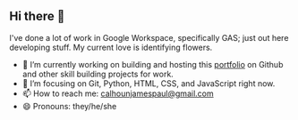## Hi there 👋
I've done a lot of work in Google Workspace, specifically GAS; just out here developing stuff. My current love is identifying flowers.
- 🔭 I’m currently working on building and hosting this [portfolio](https://calhounjames.github.io/portfolio/) on Github and other skill building projects for work.
- 🌱 I’m focusing on Git, Python, HTML, CSS, and JavaScript right now.
- 📫 How to reach me: calhounjamespaul@gmail.com
- 😄 Pronouns: they/he/she

<!--
**calhounjames/calhounjames** is a ✨ _special_ ✨ repository because its `README.md` (this file) appears on your GitHub profile.

Here are some ideas to get you started:

- 🔭 I’m currently working on ...
- 🌱 I’m currently learning ...
- 👯 I’m looking to collaborate on ...
- 🤔 I’m looking for help with ...
- 💬 Ask me about ...
- 📫 How to reach me: ...
- 😄 Pronouns: ...
- ⚡ Fun fact: ...
-->
